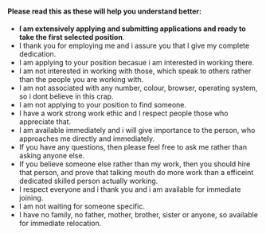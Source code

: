 #### Please read this as these will help you understand better:
- **I am extensively applying and submitting applications and ready to take the first selected position**.
- I thank you for employing me and i assure you that I give my complete dedication. 
- I am applying to your position becasue i am interested in working there.
- I am not interested in working with those, which speak to others rather than the people you are working with.
- I am not associated with any number, colour, browser, operating system, so i dont believe in this crap.
- I am not applying to your position to find someone.
- I have a work strong work ethic and I respect people those who appreciate that.
- I am available immediately and i will give importance to the person, who approaches me directly and immediately.
- If you have any questions, then please feel free to ask me rather than asking anyone else.
- If you believe someone else rather than my work, then you should hire that person, and prove that talking mouth do more work than a efficeint dedicated skilled person actually working.
- I respect everyone and i thank you and i am available for immediate joining.
- I am not waiting for someone specific.
- I have no family, no father, mother, brother, sister or anyone, so available for immediate relocation.

